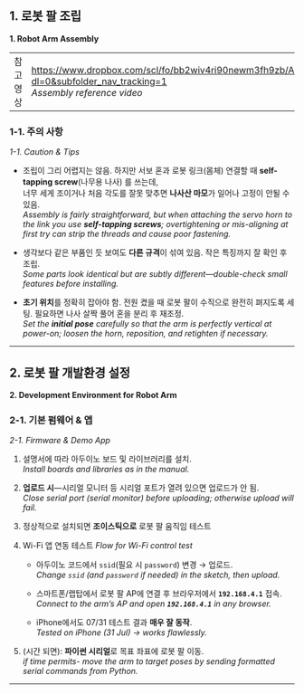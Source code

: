 ## 1. 로봇 팔 조립   
**1. Robot Arm Assembly**

| | |
|---|---|
| 참고 영상 | https://www.dropbox.com/scl/fo/bb2wiv4ri90newm3fh9zb/AAhAH2c5_2q5Hxazu7Q5780/Assembly%20video?dl=0&subfolder_nav_tracking=1 <br> *Assembly reference video* |

### 1-1. 주의 사항   
*1-1. Caution & Tips*

- 조립이 그리 어렵지는 않음. 하지만 서보 혼과 로봇 링크(몸체) 연결할 때 **self-tapping screw**(나무용 나사) 를 쓰는데,  
  너무 세게 조이거나 처음 각도를 잘못 맞추면 **나사산 마모**가 일어나 고정이 안될 수 있음.  
  *Assembly is fairly straightforward, but when attaching the servo horn to the link you use **self-tapping screws**; overtightening or mis-aligning at first try can strip the threads and cause poor fastening.*

- 생각보다 같은 부품인 듯 보여도 **다른 규격**이 섞여 있음. 작은 특징까지 잘 확인 후 조립.  
  *Some parts look identical but are subtly different—double-check small features before installing.*

- **초기 위치**를 정확히 잡아야 함. 전원 켰을 때 로봇 팔이 수직으로 완전히 펴지도록 세팅. 필요하면 나사 살짝 풀어 혼을 분리 후 재조정.  
  *Set the **initial pose** carefully so that the arm is perfectly vertical at power-on; loosen the horn, reposition, and retighten if necessary.*

---

## 2. 로봇 팔 개발환경 설정   
**2. Development Environment for Robot Arm**

### 2-1. 기본 펌웨어 & 앱   
*2-1. Firmware & Demo App*

1. 설명서에 따라 아두이노 보드 및 라이브러리를 설치.  
   *Install boards and libraries as in the manual.*

2. **업로드 시**—시리얼 모니터 등 시리얼 포트가 열려 있으면 업로드가 안 됨.  
   *Close serial port (serial monitor) before uploading; otherwise upload will fail.*

3. 정상적으로 설치되면 **조이스틱으로** 로봇 팔 움직임 테스트 

4. Wi-Fi 앱 연동 테스트 
   *Flow for Wi-Fi control test*

   - 아두이노 코드에서 `ssid`(필요 시 `password`) 변경 → 업로드.  
     *Change `ssid` (and `password` if needed) in the sketch, then upload.*

   - 스마트폰/랩탑에서 로봇 팔 AP에 연결 후 브라우저에서 **`192.168.4.1`** 접속.  
     *Connect to the arm’s AP and open **`192.168.4.1`** in any browser.*

   - iPhone에서도 07/31 테스트 결과 **매우 잘 동작**.  
     *Tested on iPhone (31 Jul) → works flawlessly.*

5. (시간 되면): **파이썬 시리얼**로 목표 좌표에 로봇 팔 이동.  
   *if time permits- move the arm to target poses by sending formatted serial commands from Python.*

---
